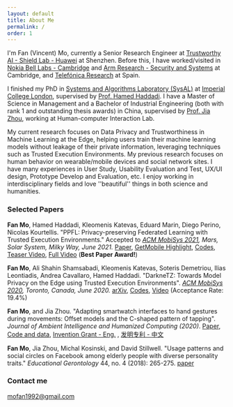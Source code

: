 ```yaml
---
layout: default
title: About Me
permalink: /
order: 1
---
```


I'm Fan (Vincent) Mo, currently a Senior Research Engineer at [Trustworthy AI - Shield Lab - Huawei](https://www.huawei.com/en/technology-insights) at Shenzhen. Before this, I have worked/visited in [Nokia Bell Labs - Cambridge](http://www.bell-labs.com/about/locations/cambridge-uk/#gref) and [Arm Research - Security and Systems](https://www.arm.com/resources/research) at Cambridge, and [Telefónica Research](https://www.telefonica.com/en/sustainability-innovation/innovation/telefonica-research/) at Spain.

I finished my PhD in [Systems and Algorithms Laboratory (SysAL)](https://www.imperial.ac.uk/systems-algorithms-design-lab/) at [Imperial College London](https://en.wikipedia.org/wiki/Imperial_College_London), supervised by [Prof. Hamed Haddadi](https://haddadi.github.io/). I have a Master of Science in Management and a Bachelor of Industrial Engineering (both with rank 1 and outstanding thesis awards) in China, supervised by [Prof. Jia Zhou](http://www.msre.cqu.edu.cn/info/1193/5393.htm), working at Human-computer Interaction Lab. 

My current research focuses on Data Privacy and Trustworthiness in Machine Learning at the Edge, helping users train their machine learning models without leakage of their private information, leveraging techniques such as Trusted Execution Environments. My previous research focuses on human behavior on wearable/mobile devices and social network sites. I have many experiences in User Study, Usability Evaluation and Test, UX/UI design, Prototype Develop and Evaluation, etc. I enjoy working in interdisciplinary fields and love ''beautiful'' things in both science and humanities.


### Selected Papers

**Fan Mo**, Hamed Haddadi, Kleomenis Katevas, Eduard Marin, Diego Perino, Nicolas Kourtellis. "PPFL: Privacy-preserving Federated Learning with Trusted Execution Environments." Accepted to *[ACM MobiSys 2021](https://www.sigmobile.org/mobisys/2021/), Mars, Solar System, Milky Way, June 2021.* [Paper](http://arxiv.org/abs/2104.14380), [GetMobile Highlight](https://dl.acm.org/doi/abs/10.1145/3529706.3529715), [Codes](https://github.com/mofanv/PPFL), [Teaser Video](https://www.youtube.com/watch?v=pBtsA0NGDzs), [Full Video](https://www.youtube.com/watch?v=r5yxjo5V1L8) (**Best Paper Award!**)

**Fan Mo**, Ali Shahin Shamsabadi, Kleomenis Katevas, Soteris Demetriou, Ilias Leontiadis, Andrea Cavallaro, Hamed Haddadi. "DarkneTZ: Towards Model Privacy on the Edge using Trusted Execution Environments". *[ACM MobiSys 2020](https://www.sigmobile.org/mobisys/2020/), Toronto, Canada, June 2020.* [arXiv](https://arxiv.org/abs/2004.05703), [Codes](https://github.com/mofanv/darknetp), [Video](https://www.youtube.com/watch?v=mEAlONq3MU4) (Acceptance Rate: 19.4%)

**Fan Mo**, and Jia Zhou. "Adapting smartwatch interfaces to hand gestures during movements: Offset models and the C-shaped pattern of tapping". *Journal of Ambient Intelligence and Humanized Computing (2020)*. [Paper](https://rdcu.be/b7Du5), [Code and data](https://github.com/mofanv/use-smartwatch-movement), [Invention Grant - Eng.](https://patents.google.com/patent/CN108446019B/en) , [发明专利 - 中文](https://patentimages.storage.googleapis.com/95/6a/8f/1fefc3e194b5a6/CN108446019B.pdf)

**Fan Mo**, Jia Zhou, Michal Kosinski, and David Stillwell. "Usage patterns and social circles on Facebook among elderly people with diverse personality traits." *Educational Gerontology* 44, no. 4 (2018): 265-275. [paper](https://www.tandfonline.com/doi/abs/10.1080/03601277.2018.1459088)


<!--### Scholarships/Awards

* 2019-2021 CSC-IC Scholarships
* 2019 [Imperial-TUM Global Fellows Programme: Cities of the Future](https://www.imperial.ac.uk/study/pg/graduate-school/global-fellows-programme/imperial-tum-global-fellows-programme/)
* 2018 Li-xin Tang Overseas Scholarships at Imperial College London (Both tuition fees and living costs are covered)
* 2017 Outstanding Graduate Thesis Award (Research on the interactive design of motion-adaptive for smartwatches)
* 2015 Outstanding Undergraduate Thesis Award
* 2012-2018 Many Student Scholarships (e.g. National Scholarship, Li-xin Tang Scholarship, etc.) multiple times. Thanks for their generous supports to the early age of my study.
-->

### Contact me

[mofan1992@gmail.com](mailto:mofan1992@gmail.com)
